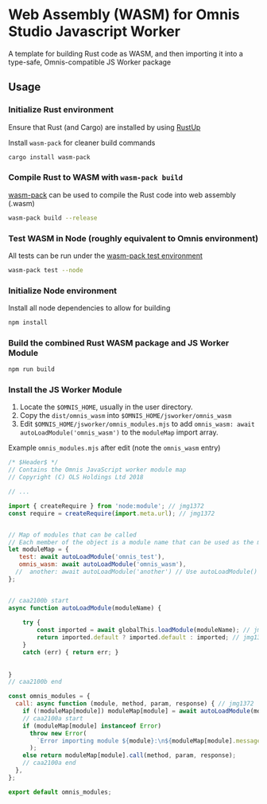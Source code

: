 # Web Assembly (WASM) for Omnis Studio Javascript Worker

A template for building Rust code as WASM, and then importing it into a type-safe, Omnis-compatible JS Worker package

## Usage

### Initialize Rust environment

Ensure that Rust (and Cargo) are installed by using [RustUp](https://rustup.rs/)

Install `wasm-pack` for cleaner build commands

```bash
cargo install wasm-pack
```

### Compile Rust to WASM with `wasm-pack build`

[wasm-pack](https://rustwasm.github.io/wasm-pack/) can be used to compile the Rust code into web assembly (.wasm)

```bash
wasm-pack build --release
```

### Test WASM in Node (roughly equivalent to Omnis environment)

All tests can be run under the [wasm-pack test environment](https://rustwasm.github.io/wasm-pack/book/tutorials/npm-browser-packages/testing-your-project.html)

```bash
wasm-pack test --node
```

### Initialize Node environment

Install all node dependencies to allow for building

```bash
npm install
```

### Build the combined Rust WASM package and JS Worker Module

```bash
npm run build 
```

### Install the JS Worker Module

1. Locate the `$OMNIS_HOME`, usually in the user directory.
2. Copy the `dist/omnis_wasm` into `$OMNIS_HOME/jsworker/omnis_wasm`
3. Edit `$OMNIS_HOME/jsworker/omnis_modules.mjs` to add `omnis_wasm: await autoLoadModule('omnis_wasm')` to the `moduleMap` import array.

Example `omnis_modules.mjs` after edit (note the `omnis_wasm` entry)

```javascript
/* $Header$ */
// Contains the Omnis JavaScript worker module map
// Copyright (C) OLS Holdings Ltd 2018

// ...

import { createRequire } from 'node:module'; // jmg1372
const require = createRequire(import.meta.url); // jmg1372


// Map of modules that can be called
// Each member of the object is a module name that can be used as the module parameter to $callmethod
let moduleMap = {
   test: await autoLoadModule('omnis_test'),
   omnis_wasm: await autoLoadModule('omnis_wasm'),
  //  another: await autoLoadModule('another') // Use autoLoadModule() to try loading any module format, anywhere on the module search path
};


// caa2100b start
async function autoLoadModule(moduleName) {
    
	try {
		const imported = await globalThis.loadModule(moduleName); // jmg1372
		return imported.default ? imported.default : imported; // jmg1372
	}
	catch (err) { return err; }
  
  
}
// caa2100b end

const omnis_modules = {
  call: async function (module, method, param, response) { // jmg1372
    if (!moduleMap[module]) moduleMap[module] = await autoLoadModule(module); // caa2100b // jmg1372
    // caa2100a start
    if (moduleMap[module] instanceof Error)
      throw new Error(
        `Error importing module ${module}:\n${moduleMap[module].message}`
      );
    else return moduleMap[module].call(method, param, response);
    // caa2100a end
  },
};

export default omnis_modules;
```